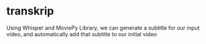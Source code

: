 # transkrip

Using Whisper and MoviePy Library, we can generate a subtitle for our input video, and automatically add that subtitle to our initial video
